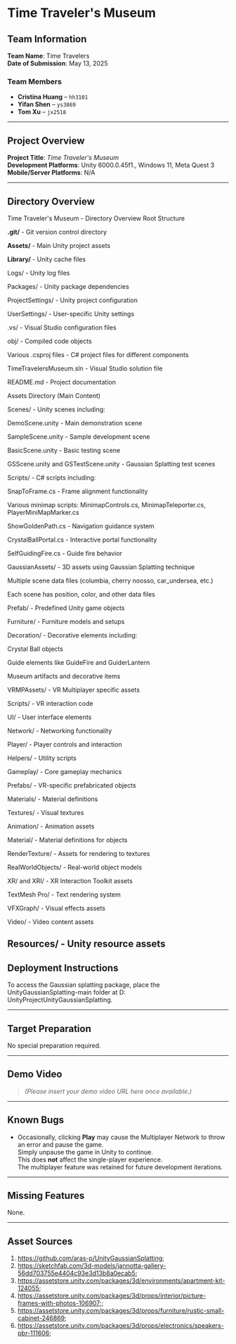 # Time Traveler's Museum

## Team Information
**Team Name**: Time Travelers  
**Date of Submission**: May 13, 2025  

### Team Members
- **Cristina Huang** – `hh3101`  
- **Yifan Shen** – `ys3869`  
- **Tom Xu** – `jx2518`

---

## Project Overview

**Project Title**: *Time Traveler's Museum*  
**Development Platforms**: Unity 6000.0.45f1., Windows 11, Meta Quest 3  
**Mobile/Server Platforms**: N/A  

---

## Directory Overview

Time Traveler's Museum - Directory Overview
Root Structure

**.git/** - Git version control directory

**Assets/** - Main Unity project assets

**Library/** - Unity cache files

Logs/ - Unity log files

Packages/ - Unity package dependencies

ProjectSettings/ - Unity project configuration

UserSettings/ - User-specific Unity settings

.vs/ - Visual Studio configuration files

obj/ - Compiled code objects

Various .csproj files - C# project files for different components

TimeTravelersMuseum.sln - Visual Studio solution file

README.md - Project documentation

Assets Directory (Main Content)

Scenes/ - Unity scenes including:

DemoScene.unity - Main demonstration scene

SampleScene.unity - Sample development scene

BasicScene.unity - Basic testing scene

GSScene.unity and GSTestScene.unity - Gaussian Splatting test scenes

Scripts/ - C# scripts including:

SnapToFrame.cs - Frame alignment functionality

Various minimap scripts: MinimapControls.cs, MinimapTeleporter.cs, PlayerMiniMapMarker.cs

ShowGoldenPath.cs - Navigation guidance system

CrystalBallPortal.cs - Interactive portal functionality

SelfGuidingFire.cs - Guide fire behavior

GaussianAssets/ - 3D assets using Gaussian Splatting technique

Multiple scene data files (columbia, cherry noosso, car_undersea, etc.)

Each scene has position, color, and other data files

Prefab/ - Predefined Unity game objects

Furniture/ - Furniture models and setups

Decoration/ - Decorative elements including:

Crystal Ball objects

Guide elements like GuideFire and GuiderLantern

Museum artifacts and decorative items

VRMPAssets/ - VR Multiplayer specific assets

Scripts/ - VR interaction code

UI/ - User interface elements

Network/ - Networking functionality

Player/ - Player controls and interaction

Helpers/ - Utility scripts

Gameplay/ - Core gameplay mechanics

Prefabs/ - VR-specific prefabricated objects

Materials/ - Material definitions

Textures/ - Visual textures

Animation/ - Animation assets

Material/ - Material definitions for objects

RenderTexture/ - Assets for rendering to textures

RealWorldObjects/ - Real-world object models

XR/ and XRI/ - XR Interaction Toolkit assets

TextMesh Pro/ - Text rendering system

VFXGraph/ - Visual effects assets

Video/ - Video content assets

Resources/ - Unity resource assets
---

## Deployment Instructions

To access the Gaussian splatting package, place the UnityGaussianSplatting-main folder at D: UnityProjectUnityGaussianSplatting.

---

## Target Preparation

No special preparation required.

---

## Demo Video

> *(Please insert your demo video URL here once available.)*

---

## Known Bugs

- Occasionally, clicking **Play** may cause the Multiplayer Network to throw an error and pause the game.  
  Simply unpause the game in Unity to continue.  
  This does **not** affect the single-player experience.  
  The multiplayer feature was retained for future development iterations.

---

## Missing Features

None.

---

## Asset Sources

1. https://github.com/aras-p/UnityGaussianSplatting;
2. https://sketchfab.com/3d-models/jannotta-gallery-56dd703755e4404c93e3d13b8a0ecab5;
3. https://assetstore.unity.com/packages/3d/environments/apartment-kit-124055;
4. https://assetstore.unity.com/packages/3d/props/interior/picture-frames-with-photos-106907;;
5. https://assetstore.unity.com/packages/3d/props/furniture/rustic-small-cabinet-246869;
6. https://assetstore.unity.com/packages/3d/props/electronics/speakers-pbr-111606;
